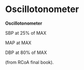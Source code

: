 # Oscillotonometer

**Oscillotonometer**

SBP at 25% of MAX

MAP at MAX

DBP at 80% of MAX

(from RCoA final book).
